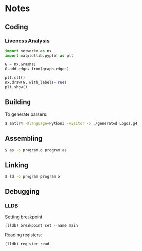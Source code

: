 # Notes

## Coding
### Liveness Analysis
```python
import networkx as nx
import matplotlib.pyplot as plt

G = nx.Graph()
G.add_edges_from(graph.edges)

plt.clf()
nx.draw(G, with_labels=True)
plt.show()
```

## Building
To generate parsers:
```bash
$ antlr4 -Dlanguage=Python3 -visitor -o ./generated Logos.g4
```

## Assembling
```bash
$ as -o program.o program.as
```

## Linking
```bash
$ ld -o program program.o
```


## Debugging
### LLDB

Setting breakpoint
```
(lldb) breakpoint set --name main
```

Reading registers:
```
(lldb) register read
```
